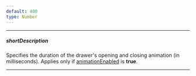 ```yaml
---
default: 400
type: Number
---
```

---
##### shortDescription
Specifies the duration of the drawer's opening and closing animation (in milliseconds). Applies only if [animationEnabled](/api-reference/10%20UI%20Widgets/dxDrawer/1%20Configuration/animationEnabled.md '/Documentation/ApiReference/UI_Widgets/dxDrawer/Configuration/#animationEnabled') is **true**.

---
